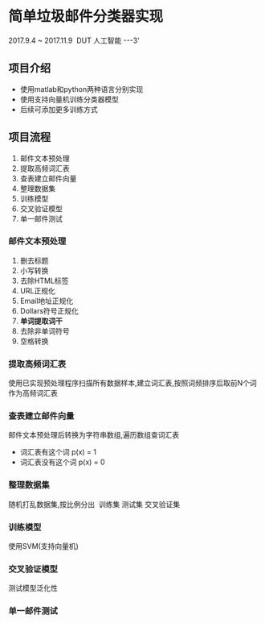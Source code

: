 # 简单垃圾邮件分类器实现
2017.9.4 ~ 2017.11.9  DUT 人工智能 ---3'
## 项目介绍
* 使用matlab和python两种语言分别实现
* 使用支持向量机训练分类器模型
* 后续可添加更多训练方式
## 项目流程
1. 邮件文本预处理
2. 提取高频词汇表
3. 查表建立邮件向量
4. 整理数据集
5. 训练模型
6. 交叉验证模型
7. 单一邮件测试
### 邮件文本预处理
1. 删去标题
2. 小写转换
3. 去除HTML标签
4. URL正规化
5. Email地址正规化
6. Dollars符号正规化
7. **单词提取词干**
8. 去除非单词符号
9. 空格转换
### 提取高频词汇表
使用已实现预处理程序扫描所有数据样本,建立词汇表,按照词频排序后取前N个词作为高频词汇表
### 查表建立邮件向量
邮件文本预处理后转换为字符串数组,遍历数组查词汇表
* 词汇表有这个词 p(x) = 1
* 词汇表没有这个词 p(x) = 0
### 整理数据集
随机打乱数据集,按比例分出  训练集 测试集 交叉验证集
### 训练模型
使用SVM(支持向量机)
### 交叉验证模型
测试模型泛化性
### 单一邮件测试
